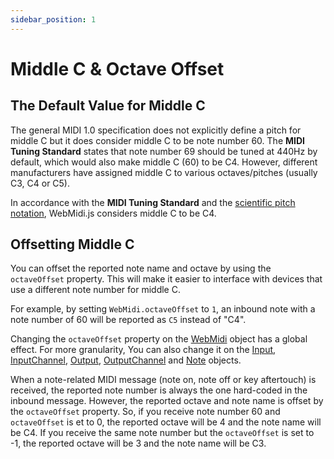 ```yaml
---
sidebar_position: 1
---
```


# Middle C & Octave Offset

## The Default Value for Middle C

The general MIDI 1.0 specification does not explicitly define a pitch for middle C but it does 
consider middle C to be note number 60. The **MIDI Tuning Standard** states that note number 69
should be tuned at 440Hz by default, which would also make middle C (60) to be C4. However, 
different manufacturers have assigned middle C to various octaves/pitches (usually C3, C4 or C5).

In accordance with the **MIDI Tuning Standard** and the 
[scientific pitch notation](https://en.wikipedia.org/wiki/Scientific_pitch_notation), WebMidi.js 
considers middle C to be C4. 

## Offsetting Middle C

You can offset the reported note name and octave by using the `octaveOffset` property. This will 
make it easier to interface with devices that use a different note number for middle C.

For example, by setting `WebMidi.octaveOffset` to `1`, an inbound note with a note number of 60 will
be reported as `C5` instead of "C4". 

Changing the `octaveOffset` property on the
[WebMidi](http://localhost:3000/webmidi/api/classes/WebMidi) object has a global effect. For more
granularity, You can also change it on the [Input](http://localhost:3000/webmidi/api/classes/Input),
[InputChannel](http://localhost:3000/webmidi/api/classes/InputChannel), 
[Output](http://localhost:3000/webmidi/api/classes/Output), 
[OutputChannel](http://localhost:3000/webmidi/api/classes/OutputChannel) and 
[Note](http://localhost:3000/webmidi/api/classes/Note) objects.

When a note-related MIDI message (note on, note off or key aftertouch) is received, the reported 
note number is always the one hard-coded in the inbound message. However, the reported octave and 
note name is offset by the `octaveOffset` property. So, if you receive note number 60 and 
`octaveOffset` is et to 0, the reported octave will be 4 and the note name will be C4. If you 
receive the same note number but the `octaveOffset` is set to -1, the reported octave will be 3 and
the note name will be C3. 
